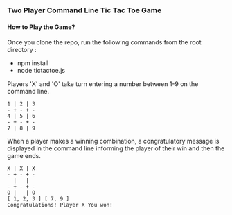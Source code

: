 ### Two Player Command Line Tic Tac Toe Game


#### How to Play the Game?

Once you clone the repo, run the following commands from the root directory :
- npm install
- node tictactoe.js

Players 'X' and 'O' take turn entering a number between 1-9 on the command line.

```
1 | 2 | 3
- + - + -
4 | 5 | 6
- + - + -
7 | 8 | 9

```

When a player makes a winning combination, a congratulatory message is displayed in the command line informing the player of their win and then the game ends.

```
X | X | X
- + - + -
  |   |
- + - + -
O |   | O
[ 1, 2, 3 ] [ 7, 9 ]
Congratulations! Player X You won!

```